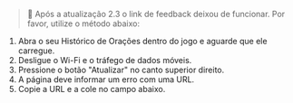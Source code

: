 > 📢 Após a atualização 2.3 o link de feedback deixou de funcionar. Por favor, utilize o método abaixo:

1) Abra o seu Histórico de Orações dentro do jogo e aguarde que ele carregue.
2) Desligue o Wi-Fi e o tráfego de dados móveis.
3) Pressione o botão "Atualizar" no canto superior direito.
4) A página deve informar um erro com uma URL.
5) Copie a URL e a cole no campo abaixo.
